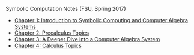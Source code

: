 Symbolic Computation Notes (FSU, Spring 2017)

* [Chapter 1: Introduction to Symbolic Computing and Computer Algebra Systems](ch-01.html)
* [Chapter 2: Precalculus Topics](ch-02.html)
* [Chapter 3: A Deeper Dive into a Computer Algebra System](ch-03.html)
* [Chapter 4: Calculus Topics](ch-04.html)
<!-- * [Chapter 5: Introduction to Programming](ch-05.html) -->
<!-- * [Chapter 6: A Bevy of Plots](ch-06.html)
* [Chapter 7: Applications of Derviatives](ch-07.html)
* [Chapter 8: Antiderivatives and Definite Integrals](ch-08.html)
* [Chapter 9: Applications of Definite Integrals](ch-09.html)
* [Chapter 10: Sequences and Series](ch-10.html)
* [Chapter 11: Linear Algebra](ch-11.html)
* [Chapter 12: Recursive Iterations and Newton's Method](ch-12.html)
* [Chapter 13: Complex Numbers](ch-13.html)  -->
